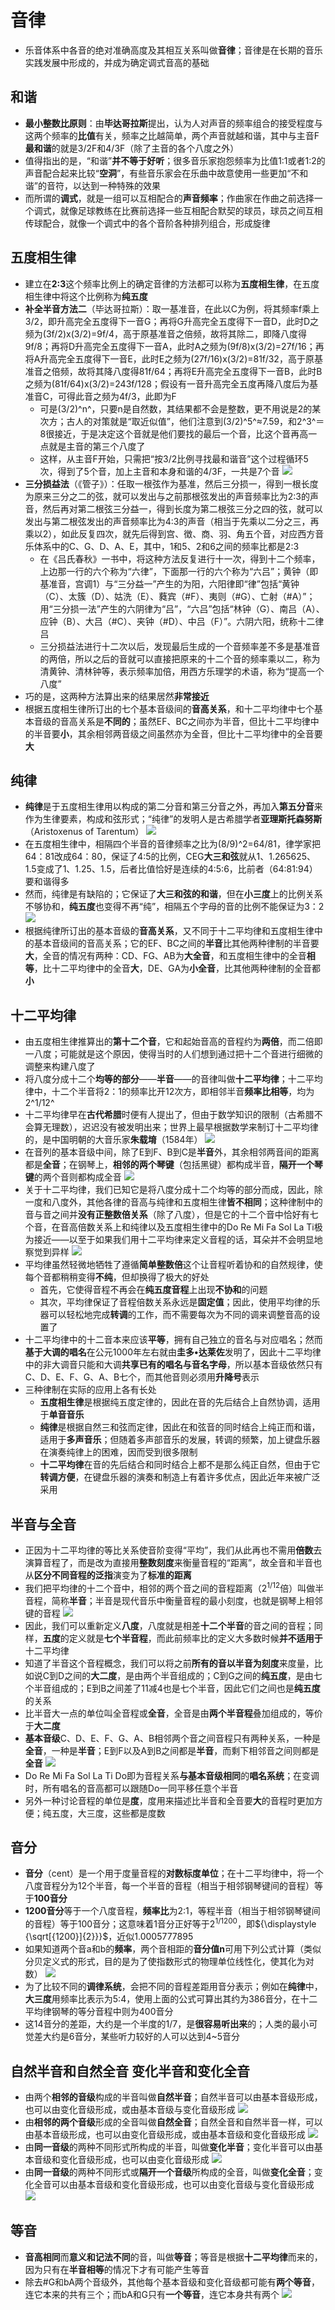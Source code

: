 # 音律
* 乐音体系中各音的绝对准确高度及其相互关系叫做**音律**；音律是在长期的音乐实践发展中形成的，并成为确定调式音高的基础
## 和谐
* **最小整数比原则**：由**毕达哥拉斯**提出，认为人对声音的频率组合的接受程度与这两个频率的**比值**有关，频率之比越简单，两个声音就越和谐，其中与主音F**最和谐**的就是3/2F和4/3F（除了主音的各个八度之外）
* 值得指出的是，“和谐”**并不等于好听**；很多音乐家抱怨频率为比值1:1或者1:2的声音配合起来比较“**空洞**”，有些音乐家会在乐曲中故意使用一些更加“不和谐”的音符，以达到一种特殊的效果
* 而所谓的**调式**，就是一组可以互相配合的**声音频率**；作曲家在作曲之前选择一个调式，就像足球教练在比赛前选择一些互相配合默契的球员，球员之间互相传球配合，就像一个调式中的各个音阶各种排列组合，形成旋律
## 五度相生律
* 建立在**2:3**这个频率比例上的确定音律的方法都可以称为**五度相生律**，在五度相生律中将这个比例称为**纯五度**
* **补全半音方法二**（毕达哥拉斯）：取一基准音，在此以C为例，将其频率f乘上3/2，即升高完全五度得下一音G；再将G升高完全五度得下一音D，此时D之频为(3f/2)x(3/2)=9f/4，高于原基准音之倍频，故将其除二，即降八度得9f/8；再将D升高完全五度得下一音A，此时A之频为(9f/8)x(3/2)=27f/16；再将A升高完全五度得下一音E，此时E之频为(27f/16)x(3/2)=81f/32，高于原基准音之倍频，故将其降八度得81f/64；再将E升高完全五度得下一音B，此时B之频为(81f/64)x(3/2)=243f/128；假设有一音升高完全五度再降八度后为基准音C，可得此音之频为4f/3，此即为F
  * 可是(3/2)^n^，只要n是自然数，其结果都不会是整数，更不用说是2的某次方；古人的对策就是“取近似值”，他们注意到(3/2)^5^≈7.59，和2^3^＝8很接近，于是决定这个音就是他们要找的最后一个音，比这个音再高一点就是主音的第三个八度了
  * 这样，从主音F开始，只需把“按3/2比例寻找最和谐音”这个过程循环5次，得到了5个音，加上主音和本身和谐的4/3F，一共是7个音
![](../images/五度相生律.png)
* **三分损益法**（《管子》）：任取一根弦作为基准，然后三分损一，得到一根长度为原来三分之二的弦，就可以发出与之前那根弦发出的声音频率比为2:3的声音，然后再对第二根弦三分益一，得到长度为第二根弦三分之四的弦，就可以发出与第二根弦发出的声音频率比为4:3的声音（相当于先乘以二分之三，再乘以2），如此反复四次，就先后得到宫、徴、商、羽、角五个音，对应西方音乐体系中的C、G、D、A、E，其中，1和5、2和6之间的频率比都是2:3
  * 在《吕氏春秋》一书中，将这种方法反复进行十一次，得到十二个频率，上边那一行的六个称为“六律”，下面那一行的六个称为“六吕”；黄钟（即基准音，宫调1）与“三分益一”产生的为阳，六阳律即“律”包括“黄钟（C）、太簇（D）、姑洗（E）、蕤宾（#F）、夷则（#G）、亡射（#A）”；用“三分损一法”产生的六阴律为“吕”，“六吕”包括“林钟（G）、南吕（A）、应钟（B）、大吕（#C）、夹钟（#D）、中吕（F）”。六阴六阳，统称十二律吕
  * 三分损益法进行十二次以后，发现最后生成的一个音频率差不多是基准音的两倍，所以之后的音就可以直接把原来的十二个音的频率乘以二，称为清黄钟、清林钟等，表示频率加倍，用西方乐理学的术语，称为“提高一个八度”
* 巧的是，这两种方法算出来的结果居然**非常接近**
* 根据五度相生律所订出的七个基本音级间的**音高关系**，和十二平均律中七个基本音级的音高关系是**不同的**；虽然EF、BC之间亦为半音，但比十二平均律中的半音要**小**，其余相邻两音级之间虽然亦为全音，但比十二平均律中的全音要**大**
## 纯律
* **纯律**是于五度相生律用以构成的第二分音和第三分音之外，再加入**第五分音**来作为生律要素，构成和弦形式；“纯律”的发明人是古希腊学者**亚理斯托森努斯**（Aristoxenus of Tarentum）
![](../images/纯音.png)
* 在五度相生律中，相隔四个半音的音律频率之比为(8/9)^2=64/81，律学家把64：81改成64：80，保证了4:5的比例，CEG**大三和弦**就从1、1.265625、1.5变成了1、1.25、1.5，后者比值恰好是连续的4:5:6，比前者（64:81:94）要和谐得多
* 然而，纯律是有缺陷的；它保证了**大三和弦的和谐**，但在**小三度**上的比例关系不够协和，**纯五度**也变得不再“纯”，相隔五个字母的音的比例不能保证为3：2
![](../images/纯律.jpg)
* 根据纯律所订出的基本音级的**音高关系**，又不同于十二平均律和五度相生律中的基本音级间的音高关系；它的EF、BC之间的**半音**比其他两种律制的半音要**大**，全音的情况有两种：CD、FG、AB为**大全音**，和五度相生律中的全音**相等**，比十二平均律中的全音**大**，DE、GA为**小全音**，比其他两种律制的全音都**小**
## 十二平均律
* 由五度相生律推算出的**第十二个音**，它和起始音高的音程约为**两倍**，而二倍即一八度；可能就是这个原因，使得当时的人们想到通过把十二个音进行细微的调整来构建八度了
* 将八度分成十二个**均等的部分**——**半音**——的音律叫做**十二平均律**；十二平均律中，十二个半音将2：1的频率比开12次方，即相邻半音**频率比相等**，均为2^1/12^
* 十二平均律早在**古代希腊**时便有人提出了，但由于数学知识的限制（古希腊不会算无理数），迟迟没有被发明出来；世界上最早根据数学来制订十二平均律的，是中国明朝的大音乐家**朱载堉**（1584年）
![](../images/十二平均律.jpg)
* 在音列的基本音级中间，除了E到F、B到C是**半音**外，其余相邻两音间的距离都是**全音**；在钢琴上，**相邻的两个琴键**（包括黑键）都构成半音，**隔开一个琴键**的两个音则都构成全音
![](../images/音高关系.jpg)
* 关于十二平均律，我们已知它是将八度分成十二个均等的部分而成，因此，除一度和八度外，其他各律的音高与纯律和五度相生律**皆不相同**；这种律制中的音与音之间并**没有正整数倍关系**（除了八度），但是它的十二个音中恰好有七个音，在音高倍数关系上和纯律以及五度相生律中的Do Re Mi Fa Sol La Ti极为接近——以至于如果我们用十二平均律来定义音程的话，耳朵并不会明显地察觉到异样
![](../images/音高倍数比较.jpg)
* 平均律虽然轻微地牺牲了遵循**简单整数倍**这个让音程听着协和的自然规律，使每个音都稍稍变得**不纯**，但却换得了极大的好处
  * 首先，它使得音程不再会在**纯五度音程**上出现**不协和**的问题
  * 其次，平均律保证了音程倍数关系永远是**固定值**；因此，使用平均律的乐器可以轻松地完成**转调**的工作，而不需要每次为不同的调来调整音高的设置了
* 十二平均律中的十二音本来应该**平等**，拥有自己独立的音名与对应唱名；然而**基于大调的唱名**在公元1000年左右就由**圭多•达莱佐**发明了，因此十二平均律中的非大调音只能和大调**共享已有的唱名与音名字母**，所以基本音级依然只有C、D、E、F、G、A、B七个，而其他音则必须用**升降号**表示
* 三种律制在实际的应用上各有长处
  * **五度相生律**是根据纯五度定律的，因此在音的先后结合上自然协调，适用于**单音音乐**
  * **纯律**是根据自然三和弦而定律，因此在和弦音的同时结合上纯正而和谐，适用于**多声音乐**；但随着多声部音乐的发展，转调的频繁，加上键盘乐器在演奏纯律上的困难，因而受到很多限制
  * **十二平均律**在音的先后结合和同时结合上都不是那么纯正自然，但由于它**转调方便**，在键盘乐器的演奏和制造上有着许多优点，因此近年来被广泛采用
## 半音与全音
* 正因为十二平均律的等比关系使音阶变得“平均”，我们从此再也不需用**倍数**去演算音程了，而是改为直接用**整数刻度**来衡量音程的“距离”，故全音和半音也从**区分不同音程的泛指**演变为了**标准的距离**
* 我们把平均律的十二个音中，相邻的两个音之间的音程距离（2<sup>1/12</sup>倍）叫做半音程，简称**半音**；半音是现代音乐中衡量音程的最小刻度，也就是钢琴上相邻键的音程
![](../images/十二半音.jpg)
* 因此，我们可以重新定义**八度**，八度就是相差**十二个半音**的音之间的音程；同样，**五度**的定义就是**七个半音程**，而此前频率比的定义大多数时候**并不适用于**十二平均律
* 知道了半音这个音程概念，我们可以将之前**所有的音以半音为刻度**来度量，比如说C到D之间的**大二度**，是由两个半音组成的；C到G之间的**纯五度**，是由七个半音组成的；E到B之间差了11减4也是七个半音，因此它们之间也是**纯五度**的关系
* 比半音大一点的单位叫全音程或**全音**，全音是由**两个半音程**叠加组成的，等价于**大二度**
* **基本音级**C、D、E、F、G、A、B相邻两个音之间音程只有两种关系，一种是**全音**，一种是**半音**；E到F以及A到B之间都是**半音**，而剩下相邻音之间则都是**全音**
![](../images/全音与半音.jpg)
* Do Re Mi Fa Sol La Ti Do即为音程关系**与基本音级相同**的**唱名系统**；在变调时，所有唱名的音高都可以跟随Do一同平移任意个半音
* 另外一种讨论音程的单位是**度**，度用来描述比半音和全音要**大**的音程时更加方便；纯五度，大三度，这些都是度数
## 音分
* **音分**（cent）是一个用于度量音程的**对数标度单位**；在十二平均律中，将一个八度音程分为12个半音，每一个半音的音程（相当于相邻钢琴键间的音程）等于**100音分**
* **1200音分**等于一个八度音程，**频率比**为2:1，等程半音（相当于相邻钢琴键间的音程）等于100音分；这意味着1音分正好等于2<sup>1/1200</sup>，即${\displaystyle {\sqrt[{1200}]{2}}}$，近似1.0005777895
* 如果知道两个音a和b的**频率**，两个音相距的**音分值n**可用下列公式计算（类似分贝定义式的形式，目的是为了使指数形式的物理单位线性化，使其化为对数）
![](../images/音分值公式.png)
* 为了比较不同的**调律系统**，会把不同的音程差距用音分表示；例如在**纯律**中，**大三度**用频率比表示为5:4，使用上面的公式可算出其约为386音分，在十二平均律钢琴的等分音程中则为400音分
* 这14音分的差距，大约是一个半度的1/7，是**很容易听出来**的；人类的最小可觉差大约是6音分，某些听力较好的人可以达到4~5音分
## 自然半音和自然全音 变化半音和变化全音
* 由两个**相邻的音级**构成的半音叫做**自然半音**；自然半音可以由基本音级形成，也可以由变化音级形成，或由基本音级与变化音级形成
![](../images/自然半音.png)
* 由**相邻的两个音级**形成的全音叫做**自然全音**；自然全音和自然半音一样，可以由基本音级形成，也可以由变化音级形成，或由基本音级和变化音级形成
![](../images/自然全音.png)
* 由**同一音级**的两种不同形式所构成的半音，叫做**变化半音**；变化半音可以由基本音级和变化音级形成，也可以由变化音级形成
![](../images/变化半音.png)
* 由**同一音级**的两种不同形式或**隔开一个音级**所构成的全音，叫做**变化全音**；变化全音可以由基本音级和变化音级形成，也可以由变化音级与变化音级形成
![](../images/变化全音.png)
## 等音
* **音高相同**而**意义和记法不同**的音，叫做**等音**；等音是根据**十二平均律**而来的，因为只有在**半音相等**的情况下才有可能产生等音
* 除去#G和bA两个音级外，其他每个基本音级和变化音级都可能有**两个等音**，连它本来的共有三个；而bA和G只有**一个等音**，连它本身共有两个
![](../images/等音.png)